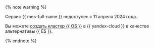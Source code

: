 {% note warning %}

Сервис {{ mes-full-name }} недоступен с 11 апреля 2024 года.

Вы можете [создать кластер {{ OS }}](../../../managed-opensearch/operations/cluster-create.md) в {{ yandex-cloud }} в качестве альтернативы {{ ES }}.

{% endnote %}
